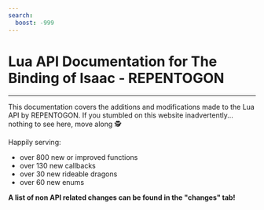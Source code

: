 ```yaml
---
search:
  boost: -999
---
```

# Lua API Documentation for The Binding of Isaac - REPENTOGON
___

This documentation covers the additions and modifications made to the Lua API by REPENTOGON. If you stumbled on this website inadvertently... nothing to see here, move along 🕵️

Happily serving:

- over 800 new or improved functions
- over 130 new callbacks
- over 30 new rideable dragons
- over 60 new enums

**A list of non API related changes can be found in the "changes" tab!**